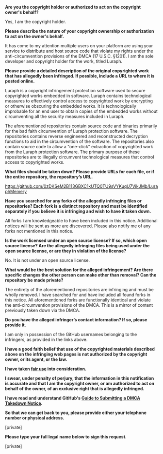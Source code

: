 **Are you the copyright holder or authorized to act on the copyright owner's behalf?**

Yes, I am the copyright holder.

**Please describe the nature of your copyright ownership or authorization to act on the owner's behalf.**

It has come to my attention multiple users on your platform are using your service to distribute and host source code that violate my rights under the anti-circumvention provisions of the DMCA (17 U.S.C. §1201). I am the sole developer and copyright holder for the work, titled Luraph.

**Please provide a detailed description of the original copyrighted work that has allegedly been infringed. If possible, include a URL to where it is posted online.**

Luraph is a copyright infringement protection software used to secure copyrighted works embedded in software. Luraph contains technological measures to effectively control access to copyrighted work by encrypting or otherwise obscuring the embedded works. It is technologically improbable for an end user to obtain copies of the embedded works without circumventing all the security measures included in Luraph.

The aforementioned repositories contain source code and binaries primarily for the bad faith circumvention of Luraph protection software. The repositories contains reverse engineered and reconstructed decryption functions to aid in the circumvention of the software. The repositories also contain source code to allow a "one-click" extraction of copyrighted work from the Luraph protection software. The primary purpose of these repositories are to illegally circumvent technological measures that control access to copyrighted works.

**What files should be taken down? Please provide URLs for each file, or if the entire repository, the repository’s URL.**

https://github.com/0zDKSeM2B113GBXC1kUTQ0TU9sVYKuqU7VikJMb/LuraphMemery

**Have you searched for any forks of the allegedly infringing files or repositories? Each fork is a distinct repository and must be identified separately if you believe it is infringing and wish to have it taken down.**

All forks I am knowledgeable to have been included in this notice. Additional notices will be sent as more are discovered. Please also notify me of any forks not mentioned in this notice.

**Is the work licensed under an open source license? If so, which open source license? Are the allegedly infringing files being used under the open source license, or are they in violation of the license?**

No. It is not under an open source license.

**What would be the best solution for the alleged infringement? Are there specific changes the other person can make other than removal? Can the repository be made private?**

The entirety of the aforementioned repositories are infringing and must be wholly removed. I have searched for and have included all found forks in this notice. All aforementioned forks are functionally identical and violate the anti-circumvention provisions of the DMCA. This is a mirror of content previously taken down via the DMCA.

**Do you have the alleged infringer’s contact information? If so, please provide it.**

I am only in possession of the GitHub usernames belonging to the infringers, as provided in the links above.

**I have a good faith belief that use of the copyrighted materials described above on the infringing web pages is not authorized by the copyright owner, or its agent, or the law.**

**I have taken <a href="https://www.lumendatabase.org/topics/22">fair use</a> into consideration.**

**I swear, under penalty of perjury, that the information in this notification is accurate and that I am the copyright owner, or am authorized to act on behalf of the owner, of an exclusive right that is allegedly infringed.**

**I have read and understand GitHub's <a href="https://docs.github.com/articles/guide-to-submitting-a-dmca-takedown-notice/">Guide to Submitting a DMCA Takedown Notice</a>.**

**So that we can get back to you, please provide either your telephone number or physical address.**

[private]  

**Please type your full legal name below to sign this request.**

[private]  
